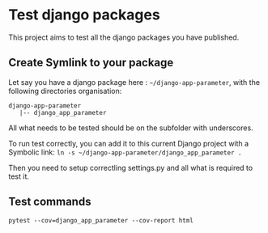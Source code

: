 # Test django packages

This project aims to test all the django packages you have published.

## Create Symlink to your package

Let say you have a django package here : `~/django-app-parameter`, with the following directories organisation:

    django-app-parameter
       |-- django_app_parameter

All what needs to be tested should be on the subfolder with underscores.

To run test correctly, you can add it to this current Django project with a Symbolic link: `ln -s ~/django-app-parameter/django_app_parameter .`

Then you need to setup correctling settings.py and all what is required to test it.

## Test commands

```
pytest --cov=django_app_parameter --cov-report html
```
